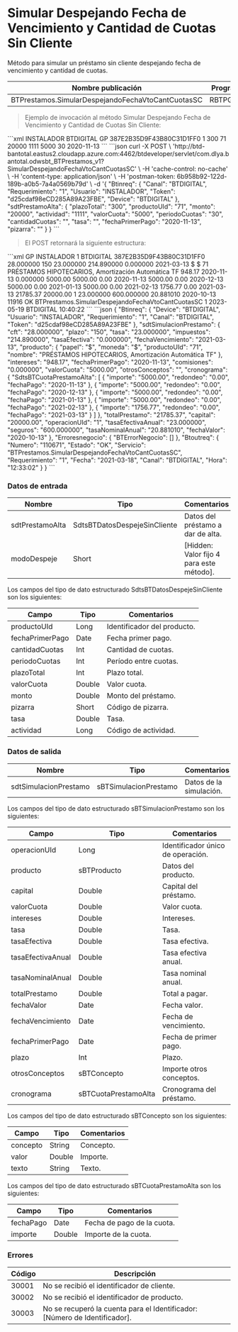 # Simular Despejando Fecha de Vencimiento y Cantidad de Cuotas Sin Cliente 

Método para simular un préstamo sin cliente despejando fecha de vencimiento y cantidad de cuotas. 

Nombre publicación | Programa | Global/País 
--------- | ----------- | ----------- 
BTPrestamos.SimularDespejandoFechaVtoCantCuotasSC | RBTPG466 | Global 

> Ejemplo de invocación al método Simular Despejando Fecha de Vencimiento y Cantidad de Cuotas Sin Cliente: 

<code-group> 
<code-block title="XML" active> 
```xml 
<soapenv:Envelope xmlns:soapenv="http://schemas.xmlsoap.org/soap/envelope/" xmlns:bts="http://uy.com.dlya.bantotal/BTSOA/"> 
   <soapenv:Header/> 
   <soapenv:Body> 
      <bts:BTPrestamos.SimularDespejandoFechaVtoCantCuotasSC> 
         <bts:Btinreq> 
            <bts:Usuario>INSTALADOR</bts:Usuario> 
            <bts:Canal>BTDIGITAL</bts:Canal> 
            <bts:Device>GP</bts:Device> 
            <bts:Token>387E2B35D9F43B80C31D1FF0</bts:Token> 
            <bts:Requerimiento>1</bts:Requerimiento> 
         </bts:Btinreq> 
         <bts:sdtPrestamoAlta> 
            <bts:plazoTotal>300</bts:plazoTotal> 
            <bts:productoUId>71</bts:productoUId> 
            <bts:monto>20000</bts:monto> 
            <bts:actividad>1111</bts:actividad> 
            <bts:valorCuota>5000</bts:valorCuota> 
            <bts:periodoCuotas>30</bts:periodoCuotas> 
            <bts:cantidadCuotas></bts:cantidadCuotas> 
            <bts:tasa></bts:tasa> 
            <bts:fechaPrimerPago>2020-11-13</bts:fechaPrimerPago> 
            <bts:pizarra></bts:pizarra> 
         </bts:sdtPrestamoAlta> 
      </bts:BTPrestamos.SimularDespejandoFechaVtoCantCuotasSC> 
   </soapenv:Body> 
</soapenv:Envelope> 
``` 
</code-block> 

<code-block title="JSON"> 
```json 
curl -X POST \ 
  'http://btd-bantotal.eastus2.cloudapp.azure.com:4462/btdeveloper/servlet/com.dlya.bantotal.odwsbt_BTPrestamos_v1?SimularDespejandoFechaVtoCantCuotasSC' \ 
  -H 'cache-control: no-cache' \ 
  -H 'content-type: application/json' \ 
  -H 'postman-token: 6b958b92-122d-189b-a0b5-7a4a0569b79d' \ 
  -d '{ 
		"Btinreq": { 
			"Canal": "BTDIGITAL", 
			"Requerimiento": "1", 
			"Usuario": "INSTALADOR", 
			"Token": "d25cdaf98eCD285A89A23FBE", 
			"Device": "BTDIGITAL"		 
		},  
		"sdtPrestamoAlta": { 
          "plazoTotal": "300", 
          "productoUId": "71", 
          "monto": "20000", 
          "actividad": "1111", 
          "valorCuota": "5000", 
          "periodoCuotas": "30", 
          "cantidadCuotas": "", 
          "tasa": "", 
          "fechaPrimerPago": "2020-11-13", 
          "pizarra": "" 
        } 
	} 
``` 
</code-block> 
</code-group> 

> El POST retornará la siguiente estructura: 

<code-group> 
<code-block title="XML" active> 
```xml 
<SOAP-ENV:Envelope xmlns:SOAP-ENV="http://schemas.xmlsoap.org/soap/envelope/" xmlns:xsd="http://www.w3.org/2001/XMLSchema" xmlns:SOAP-ENC="http://schemas.xmlsoap.org/soap/encoding/" xmlns:xsi="http://www.w3.org/2001/XMLSchema-instance"> 
   <SOAP-ENV:Body> 
      <BTPrestamos.SimularDespejandoFechaVtoCantCuotasSCResponse xmlns="http://uy.com.dlya.bantotal/BTSOA/"> 
         <Btinreq> 
            <Device>GP</Device> 
            <Usuario>INSTALADOR</Usuario> 
            <Requerimiento>1</Requerimiento> 
            <Canal>BTDIGITAL</Canal> 
            <Token>387E2B35D9F43B80C31D1FF0</Token> 
         </Btinreq> 
         <sdtSimulacionPrestamo> 
            <cft>28.000000</cft> 
            <plazo>150</plazo> 
            <tasa>23.000000</tasa> 
            <impuestos>214.890000</impuestos> 
            <tasaEfectiva>0.000000</tasaEfectiva> 
            <fechaVencimiento>2021-03-13</fechaVencimiento> 
            <producto> 
               <papel>$</papel> 
               <moneda>$</moneda> 
               <productoUId>71</productoUId> 
               <nombre>PRÉSTAMOS HIPOTECARIOS, Amortización Automática TF</nombre> 
            </producto> 
            <intereses>948.17</intereses> 
            <fechaPrimerPago>2020-11-13</fechaPrimerPago> 
            <comisiones>0.000000</comisiones> 
            <valorCuota>5000.00</valorCuota> 
            <otrosConceptos></otrosConceptos> 
            <cronograma> 
               <SdtsBTCuotaPrestamoAlta> 
                  <importe>5000.00</importe> 
                  <redondeo>0.00</redondeo> 
                  <fechaPago>2020-11-13</fechaPago> 
               </SdtsBTCuotaPrestamoAlta> 
               <SdtsBTCuotaPrestamoAlta> 
                  <importe>5000.00</importe> 
                  <redondeo>0.00</redondeo> 
                  <fechaPago>2020-12-13</fechaPago> 
               </SdtsBTCuotaPrestamoAlta> 
               <SdtsBTCuotaPrestamoAlta> 
                  <importe>5000.00</importe> 
                  <redondeo>0.00</redondeo> 
                  <fechaPago>2021-01-13</fechaPago> 
               </SdtsBTCuotaPrestamoAlta> 
               <SdtsBTCuotaPrestamoAlta> 
                  <importe>5000.00</importe> 
                  <redondeo>0.00</redondeo> 
                  <fechaPago>2021-02-13</fechaPago> 
               </SdtsBTCuotaPrestamoAlta> 
               <SdtsBTCuotaPrestamoAlta> 
                  <importe>1756.77</importe> 
                  <redondeo>0.00</redondeo> 
                  <fechaPago>2021-03-13</fechaPago> 
               </SdtsBTCuotaPrestamoAlta> 
            </cronograma> 
            <totalPrestamo>21785.37</totalPrestamo> 
            <capital>20000.00</capital> 
            <operacionUId>1</operacionUId> 
            <tasaEfectivaAnual>23.000000</tasaEfectivaAnual> 
            <seguros>600.000000</seguros> 
            <tasaNominalAnual>20.881010</tasaNominalAnual> 
            <fechaValor>2020-10-13</fechaValor> 
         </sdtSimulacionPrestamo> 
         <Erroresnegocio></Erroresnegocio> 
         <Btoutreq> 
            <Numero>11916</Numero> 
            <Estado>OK</Estado> 
            <Servicio>BTPrestamos.SimularDespejandoFechaVtoCantCuotasSC</Servicio> 
            <Requerimiento>1</Requerimiento> 
            <Fecha>2023-05-19</Fecha> 
            <Canal>BTDIGITAL</Canal> 
            <Hora>10:40:22</Hora> 
         </Btoutreq> 
      </BTPrestamos.SimularDespejandoFechaVtoCantCuotasSCResponse> 
   </SOAP-ENV:Body> 
</SOAP-ENV:Envelope> 
``` 
</code-block> 

<code-block title="JSON"> 
```json 
{ 
   "Btinreq": { 
      "Device": "BTDIGITAL", 
      "Usuario": "INSTALADOR", 
      "Requerimiento": "1", 
      "Canal": "BTDIGITAL", 
      "Token": "d25cdaf98eCD285A89A23FBE" 
   }, 
   "sdtSimulacionPrestamo": { 
      "cft": "28.000000", 
      "plazo": "150", 
      "tasa": "23.000000", 
      "impuestos": "214.890000", 
      "tasaEfectiva": "0.000000", 
      "fechaVencimiento": "2021-03-13", 
      "producto": { 
         "papel": "$", 
         "moneda": "$", 
         "productoUId": "71", 
         "nombre": "PRÉSTAMOS HIPOTECARIOS, Amortización Automática TF" 
      }, 
      "intereses": "948.17", 
      "fechaPrimerPago": "2020-11-13", 
      "comisiones": "0.000000", 
      "valorCuota": "5000.00", 
      "otrosConceptos": "", 
      "cronograma": { 
         "SdtsBTCuotaPrestamoAlta": [ 
            { 
            "importe": "5000.00", 
            "redondeo": "0.00", 
            "fechaPago": "2020-11-13" 
            }, 
            { 
            "importe": "5000.00", 
            "redondeo": "0.00", 
            "fechaPago": "2020-12-13" 
            }, 
            { 
            "importe": "5000.00", 
            "redondeo": "0.00", 
            "fechaPago": "2021-01-13" 
            }, 
            { 
            "importe": "5000.00", 
            "redondeo": "0.00", 
            "fechaPago": "2021-02-13" 
            }, 
            { 
            "importe": "1756.77", 
            "redondeo": "0.00", 
            "fechaPago": "2021-03-13" 
            } 
         ] 
      }, 
      "totalPrestamo": "21785.37", 
      "capital": "20000.00", 
      "operacionUId": "1", 
      "tasaEfectivaAnual": "23.000000", 
      "seguros": "600.000000", 
      "tasaNominalAnual": "20.881010", 
      "fechaValor": "2020-10-13" 
   }, 
   "Erroresnegocio": { 
        "BTErrorNegocio": [] 
   }, 
   "Btoutreq": { 
      "Numero": "110671", 
      "Estado": "OK", 
      "Servicio": "BTPrestamos.SimularDespejandoFechaVtoCantCuotasSC", 
      "Requerimiento": "1", 
      "Fecha": "2021-03-18", 
      "Canal": "BTDIGITAL", 
      "Hora": "12:33:02" 
   } 
} 
``` 
</code-block> 
</code-group> 

### Datos de entrada 

Nombre | Tipo | Comentarios 
--------- | ----------- | ----------- 
sdtPrestamoAlta | SdtsBTDatosDespejeSinCliente | Datos del préstamo a dar de alta. 
modoDespeje  | Short | [Hidden: Valor fijo 4 para este método]. 

Los campos del tipo de dato estructurado SdtsBTDatosDespejeSinCliente son los siguientes: 

Campo | Tipo | Comentarios 
--------- | ----------- | -----------  
productoUId | Long | Identificador del producto. 
fechaPrimerPago | Date | Fecha primer pago. 
cantidadCuotas | Int | Cantidad de cuotas. 
periodoCuotas | Int | Período entre cuotas. 
plazoTotal | Int | Plazo total. 
valorCuota | Double | Valor cuota. 
monto | Double | Monto del préstamo. 
pizarra | Short | Código de pizarra. 
tasa | Double | Tasa. 
actividad | Long | Código de actividad. 

### Datos de salida 

Nombre | Tipo | Comentarios 
--------- | ----------- | ----------- 
sdtSimulacionPrestamo | sBTSimulacionPrestamo | Datos de la simulación. 

Los campos del tipo de dato estructurado sBTSimulacionPrestamo son los siguientes: 

Campo | Tipo | Comentarios 
--------- | ----------- | ----------- 
operacionUId | Long | Identificador único de operación. 
producto | sBTProducto | Datos del producto. 
capital | Double | Capital del préstamo. 
valorCuota | Double | Valor cuota. 
intereses | Double | Intereses. 
tasa | Double | Tasa. 
tasaEfectiva | Double | Tasa efectiva. 
tasaEfectivaAnual | Double | Tasa efectiva anual. 
tasaNominalAnual | Double | Tasa nominal anual. 
totalPrestamo | Double | Total a pagar. 
fechaValor | Date | Fecha valor. 
fechaVencimiento | Date | Fecha de vencimiento. 
fechaPrimerPago | Date | Fecha de primer pago. 
plazo | Int | Plazo. 
otrosConceptos | sBTConcepto | Importe otros conceptos.  
cronograma | sBTCuotaPrestamoAlta | Cronograma del préstamo. 

Los campos del tipo de dato estructurado sBTConcepto son los siguientes: 

Campo | Tipo | Comentarios 
--------- | ----------- | ----------- 
concepto | String | Concepto. 
valor | Double | Importe. 
texto | String | Texto. 

Los campos del tipo de dato estructurado sBTCuotaPrestamoAlta son los siguientes: 

Campo | Tipo | Comentarios 
--------- | ----------- | ----------- 
fechaPago	| Date	| Fecha de pago de la cuota. 
importe	| Double	| Importe de la cuota. 

### Errores 

Código | Descripción 
--------- | ----------- 
30001 | No se recibió el identificador de cliente. 
30002 | No se recibió el identificador de producto. 
30003 | No se recuperó la cuenta para el Identificador: [Número de Identificador]. 

 
